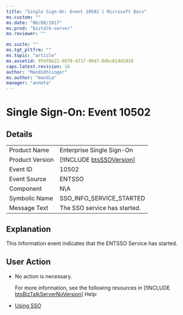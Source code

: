 ```yaml
---
title: "Single Sign-On: Event 10502 | Microsoft Docs"
ms.custom: ""
ms.date: "06/08/2017"
ms.prod: "biztalk-server"
ms.reviewer: ""

ms.suite: ""
ms.tgt_pltfrm: ""
ms.topic: "article"
ms.assetid: 9fdfbb22-6879-4717-90d7-0dbc814d1918
caps.latest.revision: 16
author: "MandiOhlinger"
ms.author: "mandia"
manager: "anneta"
---
```

# Single Sign-On: Event 10502
## Details  

|                 |                                                             |
|-----------------|-------------------------------------------------------------|
|  Product Name   |                  Enterprise Single Sign-On                  |
| Product Version | [!INCLUDE [btsSSOVersion](../includes/btsssoversion-md.md)] |
|    Event ID     |                            10502                            |
|  Event Source   |                           ENTSSO                            |
|    Component    |                             N\A                             |
|  Symbolic Name  |                  SSO_INFO_SERVICE_STARTED                   |
|  Message Text   |                The SSO service has started.                 |

## Explanation  
 This Information event indicates that the ENTSSO Service has started.  

## User Action  

- No action is necessary.  

  For more information, see the following resources in [!INCLUDE [btsBizTalkServerNoVersion](../includes/btsbiztalkservernoversion-md.md)] Help:  

- [Using SSO](../core/using-sso.md)
